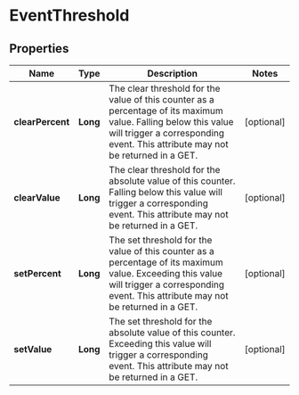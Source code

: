

# EventThreshold


## Properties

| Name | Type | Description | Notes |
|------------ | ------------- | ------------- | -------------|
|**clearPercent** | **Long** | The clear threshold for the value of this counter as a percentage of its maximum value. Falling below this value will trigger a corresponding event. This attribute may not be returned in a GET. |  [optional] |
|**clearValue** | **Long** | The clear threshold for the absolute value of this counter. Falling below this value will trigger a corresponding event. This attribute may not be returned in a GET. |  [optional] |
|**setPercent** | **Long** | The set threshold for the value of this counter as a percentage of its maximum value. Exceeding this value will trigger a corresponding event. This attribute may not be returned in a GET. |  [optional] |
|**setValue** | **Long** | The set threshold for the absolute value of this counter. Exceeding this value will trigger a corresponding event. This attribute may not be returned in a GET. |  [optional] |



